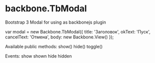 backbone.TbModal
================

Bootstrap 3 Modal for using as backbonejs plugin

var modal = new Backbone.TbModal({
	title: 'Заголовок',
	okText: 'Пуск',
	cancelText: 'Отмена',
	body: new Backbone.View()
});


Available public methods:
show()
hide()
toggle()

Events:
show
shown
hide
hidden
